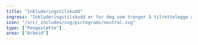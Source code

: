 ```yaml
---
title: "Inkluderingstilskudd"
ingress: "Inkluderingstilskudd er for deg som trenger å tilrettelegge arbeids- eller tiltaksplassen. Det er arbeidsgiveren som søker om tilskuddet."
icon: "/src/_includes/svg/pictograms/neutral.svg"
type: ["Pengestøtte"]
area: ["Arbeid"]
---
```

